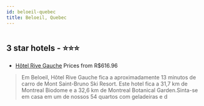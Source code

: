 ```yaml
---
id: beloeil-quebec
title: Beloeil, Quebec
---
```


<center><img src="https://i.travelapi.com/hotels/7000000/6940000/6931700/6931679/0b4cba1a_z.jpg" alt="" /></center>


##  3 star hotels - ⭐️⭐️⭐️

-    [Hôtel Rive Gauche](https://www.hurb.com/br/aud/https://www.hurb.com/br/hotels/beloeil/hotel-rive-gauche-HT-J98P?cmp=18055) Prices from R$616.96
   > Em Beloeil, Hôtel Rive Gauche fica a aproximadamente 13 minutos de carro de Mont Saint-Bruno Ski Resort.  Este hotel fica a 31,7 km de Montreal Biodome e a 32,6 km de Montreal Botanical Garden.Sinta-se em casa em um de nossos 54 quartos com geladeiras e d

